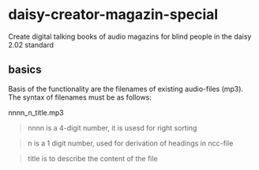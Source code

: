 daisy-creator-magazin-special
=============================

Create digital talking books of audio magazins for blind people in the daisy 2.02 standard


basics
------

Basis of the functionality are the filenames of existing audio-files (mp3).
The syntax of filenames must be as follows:

nnnn_n_title.mp3

> nnnn is a 4-digit number, it is usesd for right sorting

> n is a 1 digit number, used for derivation of headings in ncc-file

> title is to describe the content of the file

